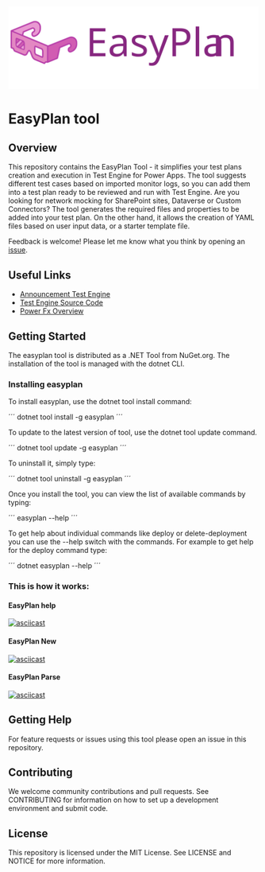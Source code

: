 ![EasyPlan logo](/logo/easyplan-title.svg "EasyPlan Logo")

# EasyPlan tool

## Overview

This repository contains the EasyPlan Tool - it simplifies your test plans creation and execution in Test Engine for Power Apps. The tool suggests different test cases based on imported monitor logs, so you can add them into a test plan ready to be reviewed and run with Test Engine. Are you looking for network mocking for SharePoint sites, Dataverse or Custom Connectors? The tool generates the required files and properties to be added into your test plan. On the other hand, it allows the creation of YAML files based on user input data, or a starter template file. 

Feedback is welcome! Please let me know what you think by opening an [issue](issues).

## Useful Links

- [Announcement Test Engine](https://powerapps.microsoft.com/en-us/blog/introducing-test-engine-an-open-platform-for-automated-testing-of-canvas-apps/)
- [Test Engine Source Code](https://github.com/microsoft/PowerApps-TestEngine)
- [Power Fx Overview](https://learn.microsoft.com/en-us/power-platform/power-fx/overview)

## Getting Started

The easyplan tool is distributed as a .NET Tool from NuGet.org. The installation of the tool is managed with the dotnet CLI.

### Installing easyplan

To install easyplan, use the dotnet tool install command:

´´´
dotnet tool install -g easyplan
´´´

To update to the latest version of tool, use the dotnet tool update command.

´´´
dotnet tool update -g easyplan
´´´

To uninstall it, simply type:

´´´
dotnet tool uninstall -g easyplan
´´´

Once you install the tool, you can view the list of available commands by typing:

´´´
easyplan --help
´´´

To get help about individual commands like deploy or delete-deployment you can use the --help switch with the commands. For example to get help for the deploy command type:

´´´
dotnet easyplan --help
´´´

### This is how it works:

#### EasyPlan help
[![asciicast](https://asciinema.org/a/546597.svg)](https://asciinema.org/a/546597)

#### EasyPlan New
[![asciicast](https://asciinema.org/a/546599.svg)](https://asciinema.org/a/546599)

#### EasyPlan Parse
[![asciicast](https://asciinema.org/a/546600.svg)](https://asciinema.org/a/546600)


## Getting Help
For feature requests or issues using this tool please open an issue in this repository.

## Contributing
We welcome community contributions and pull requests. See CONTRIBUTING for information on how to set up a development environment and submit code.

## License
This repository is licensed under the MIT License. See LICENSE and NOTICE for more information.